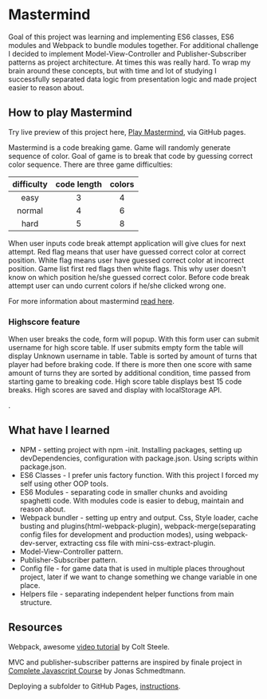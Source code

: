 # Mastermind

Goal of this project was learning and implementing ES6 classes, ES6 modules and Webpack to bundle modules together. For additional challenge I decided to implement Model-View-Controller and Publisher-Subscriber patterns as project architecture. At times this was really hard. To wrap my brain around these concepts, but with time and lot of studying I successfully separated data logic from presentation logic and made project easier to reason about.

## How to play Mastermind

Try live preview of this project here, [Play Mastermind](), via GitHub pages.

Mastermind is a code breaking game. Game will randomly generate sequence of color.
Goal of game is to break that code by guessing correct color sequence. There are three game difficulties:

| difficulty | code length | colors |
| :--------: | :---------: | :----: |
|    easy    |      3      |   4    |
|   normal   |      4      |   6    |
|    hard    |      5      |   8    |

When user inputs code break attempt application will give clues for next attempt. Red flag means that user have guessed correct color at correct position. White flag means user have guessed correct color at incorrect position. Game list first red flags then white flags. This why user doesn't know on which position he/she guessed correct color.
Before code break attempt user can undo current colors if he/she clicked wrong one.

For more information about mastermind [read here](<https://en.wikipedia.org/wiki/Mastermind_(board_game)>).

### Highscore feature

When user breaks the code, form will popup. With this form user can submit username for high score table. If user submits empty form the table will display Unknown username in table. Table is sorted by amount of turns that player had before braking code. If there is more then one score with same amount of turns they are sorted by additional condition, time passed from starting game to breaking code.
High score table displays best 15 code breaks.
High scores are saved and display with localStorage API.

.

## What have I learned

- NPM - setting project with npm -init. Installing packages, setting up devDependencies, configuration with package.json. Using scripts within package.json.
- ES6 Classes - I prefer unis factory function. With this project I forced my self using other OOP tools.
- ES6 Modules - separating code in smaller chunks and avoiding spaghetti code. With modules code is easier to debug, maintain and reason about.
- Webpack bundler - setting up entry and output. Css, Style loader, cache busting and plugins(html-webpack-plugin), webpack-merge(separating config files for development and production modes), using webpack-dev-server, extracting css file with mini-css-extract-plugin.
- Model-View-Controller pattern.
- Publisher-Subscriber pattern.
- Config file - for game data that is used in multiple places throughout project, later if we want to change something we change variable in one place.
- Helpers file - separating independent helper functions from main structure.

## Resources

Webpack, awesome [video tutorial](https://www.youtube.com/watch?v=MpGLUVbqoYQ) by Colt Steele.

MVC and publisher-subscriber patterns are inspired by finale project in [Complete Javascript Course](https://www.udemy.com/course/the-complete-javascript-course/) by Jonas Schmedtmann.

Deploying a subfolder to GitHub Pages, [instructions](https://gist.github.com/cobyism/4730490).
